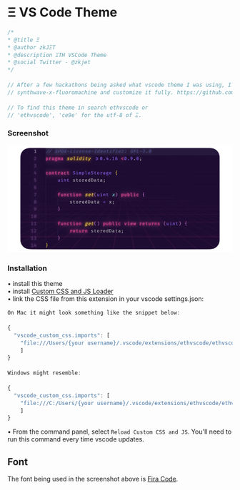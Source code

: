 # Ξ VS Code Theme

```JavaScript
/*
* @title Ξ
* @author zkJΞT
* @description ΞTH VSCode Theme
* @social Twitter - @zkjet
*/

// After a few hackathons being asked what vscode theme I was using, I decided to make it official, fork my favorite one,
// synthwave-x-fluoromachine and customize it fully. https://github.com/webrender/synthwave-x-fluoromachine.

// To find this theme in search ethvscode or
// 'ethvscode', 'ce9e' for the utf-8 of Ξ.
```

### Screenshot

![Theme screenshot](https://github.com/zkjet/ethvscode/blob/master/screenshot.png)

### Installation

• install this theme  
• install [Custom CSS and JS Loader](https://marketplace.visualstudio.com/items?itemName=be5invis.vscode-custom-css)  
• link the CSS file from this extension in your vscode settings.json:

```javascript
On Mac it might look something like the snippet below:

{
  "vscode_custom_css.imports": [
    "file:///Users/{your username}/.vscode/extensions/ethvscode/ethvscode.css"
    ]
}

Windows might resemble:

{
  "vscode_custom_css.imports": [
    "file:///C:/Users/{your username}/.vscode/extensions/ethvscode/ethvscode.css"
    ]
}
```

• From the command panel, select `Reload Custom CSS and JS`. You'll need to run this command every time vscode updates.

## Font

The font being used in the screenshot above is [Fira Code](https://github.com/tonsky/FiraCode).

